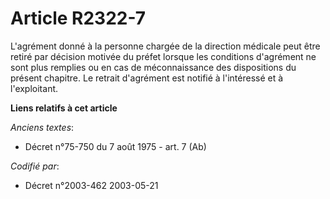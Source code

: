 # Article R2322-7

L'agrément donné à la personne chargée de la direction médicale peut être retiré par décision motivée du préfet lorsque les
conditions d'agrément ne sont plus remplies ou en cas de méconnaissance des dispositions du présent chapitre. Le retrait
d'agrément est notifié à l'intéressé et à l'exploitant.

**Liens relatifs à cet article**

_Anciens textes_:

  - Décret n°75-750 du 7 août 1975 - art. 7 (Ab)

_Codifié par_:

  - Décret n°2003-462 2003-05-21
